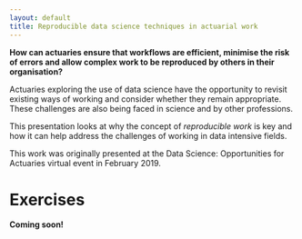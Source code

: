 ```yaml
---
layout: default
title: Reproducible data science techniques in actuarial work
---
```


**How can actuaries ensure that workflows are efficient, minimise the risk of errors and allow complex work to be reproduced by others in their organisation?**

Actuaries exploring the use of data science have the opportunity to revisit existing ways of working and consider whether they remain appropriate.  These challenges are also being faced in science and by other professions.

This presentation looks at why the concept of *reproducible work* is key and how it can help address the challenges of working in data intensive fields.

This work was originally presented at the Data Science: Opportunities for Actuaries virtual event in February 2019.

# Exercises

**Coming soon!**
